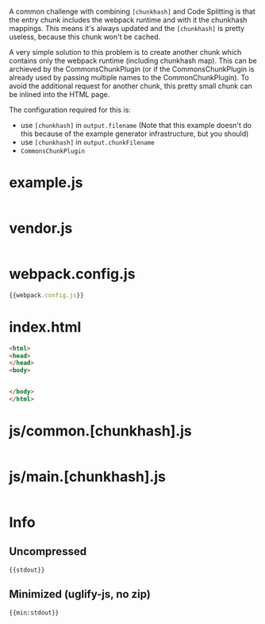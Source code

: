 A common challenge with combining `[chunkhash]` and Code Splitting is that the entry chunk includes the webpack runtime and with it the chunkhash mappings. This means it's always updated and the `[chunkhash]` is pretty useless, because this chunk won't be cached.

A very simple solution to this problem is to create another chunk which contains only the webpack runtime (including chunkhash map). This can be archieved by the CommonsChunkPlugin (or if the CommonsChunkPlugin is already used by passing multiple names to the CommonChunkPlugin). To avoid the additional request for another chunk, this pretty small chunk can be inlined into the HTML page.

The configuration required for this is:

* use `[chunkhash]` in `output.filename` (Note that this example doesn't do this because of the example generator infrastructure, but you should)
* use `[chunkhash]` in `output.chunkFilename`
* `CommonsChunkPlugin`

# example.js

``` javascript

```

# vendor.js

``` javascript

```

# webpack.config.js

``` javascript
{{webpack.config.js}}
```

# index.html

``` html
<html>
<head>
</head>
<body>


</body>
</html>
```

# js/common.[chunkhash].js

``` javascript

```

# js/main.[chunkhash].js

``` javascript

```

# Info

## Uncompressed

```
{{stdout}}
```

## Minimized (uglify-js, no zip)

```
{{min:stdout}}
```